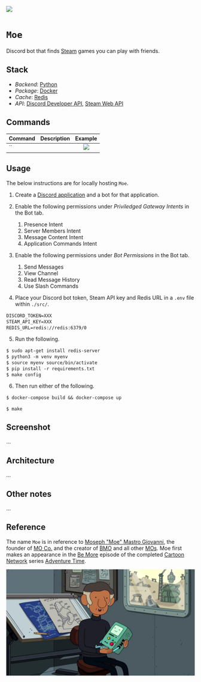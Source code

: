 [![](https://img.shields.io/badge/moe_1.0.0-passing-green)](https://github.com/gongahkia/moe/releases/tag/1.0.0) 

# `Moe`

Discord bot that finds [Steam](https://store.steampowered.com/) games you can play with friends.

## Stack

* *Backend*: [Python](https://www.python.org/)
* *Package*: [Docker](https://www.docker.com/https://www.docker.com/)
* *Cache*: [Redis](https://redis.io/)
* *API*: [Discord Developer API](https://discord.com/developers/docs/reference), [Steam Web API](https://steamcommunity.com/dev)

## Commands

| Command | Description | Example |
| :--- | :--- | :---: |
| `` | | ![](./asset/reference/) |

## Usage

The below instructions are for locally hosting `Moe`.

1. Create a [Discord application](https://discord.com/developers/applications) and a bot for that application.
2. Enable the following permissions under *Priviledged Gateway Intents* in the Bot tab.
    1. Presence Intent
    2. Server Members Intent
    3. Message Content Intent
    4. Application Commands Intent
3. Enable the following permissions under *Bot Permissions* in the Bot tab.
    1. Send Messages
    2. View Channel
    3. Read Message History
    4. Use Slash Commands

4. Place your Discord bot token, Steam API key and Redis URL in a `.env` file within `./src/`.

```env
DISCORD_TOKEN=XXX
STEAM_API_KEY=XXX
REDIS_URL=redis://redis:6379/0
```

5. Run the following.

```console
$ sudo apt-get install redis-server
$ python3 -m venv myenv
$ source myenv source/bin/activate
$ pip install -r requirements.txt
$ make config
```

6. Then run either of the following.

```console
$ docker-compose build && docker-compose up
```

```console
$ make
```

## Screenshot

...

## Architecture

...

## Other notes

...

## Reference

The name `Moe` is in reference to [Moseph "Moe" Mastro Giovanni](https://adventuretime.fandom.com/wiki/Moev), the founder of [MO Co.](https://adventuretime.fandom.com/wiki/MO_Co.) and the creator of [BMO](https://adventuretime.fandom.com/wiki/BMO) and all other [MOs](https://adventuretime.fandom.com/wiki/MOshttps://adventuretime.fandom.com/wiki/MOs). Moe first makes an appearance in the [Be More](https://adventuretime.fandom.com/wiki/Be_Morehttps://adventuretime.fandom.com/wiki/Be_More) episode of the completed [Cartoon Network](https://en.wikipedia.org/wiki/Cartoon_Network) series [Adventure Time](https://adventuretime.fandom.com/wiki/Adventure_Time_Wikihttps://adventuretime.fandom.com/wiki/Adventure_Time_Wiki).

![](./asset/logo/moe.jpg)
